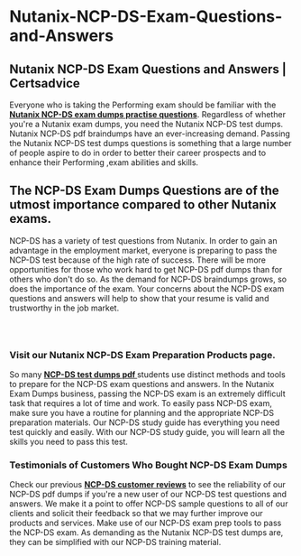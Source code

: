 # Nutanix-NCP-DS-Exam-Questions-and-Answers
<h2><strong>Nutanix NCP-DS Exam Questions and Answers | Certsadvice</strong></h2> <p>Everyone who is taking the Performing exam should be familiar with the <a href="http://www.certsadvice.com/nutanix/ncp-ds-practice-questions"><strong>Nutanix NCP-DS exam dumps practise questions</strong></a>. Regardless of whether you&#39;re a Nutanix exam dumps, you need the Nutanix NCP-DS test dumps. Nutanix NCP-DS pdf braindumps have an ever-increasing demand. Passing the Nutanix NCP-DS test dumps questions is something that a large number of people aspire to do in order to better their career prospects and to enhance their Performing ,exam abilities and skills.</p> <h2><strong>The NCP-DS Exam Dumps Questions are of the utmost importance compared to other Nutanix exams.</strong></h2> <p>NCP-DS has a variety of test questions from Nutanix. In order to gain an advantage in the employment market, everyone is preparing to pass the NCP-DS test because of the high rate of success. There will be more opportunities for those who work hard to get NCP-DS pdf dumps than for others who don&#39;t do so. As the demand for NCP-DS braindumps grows, so does the importance of the exam. Your concerns about the NCP-DS exam questions and answers will help to show that your resume is valid and trustworthy in the job market.</p> <p><a href="http://www.certsadvice.com/nutanix/ncp-ds-practice-questions" style="display: block; padding: 1em 0; text-align: center; "><img alt="" src="https://1.bp.blogspot.com/-RUOr8Wn-CRk/YUYAxC8kcHI/AAAAAAAAAnw/F7BbdI3tw8QDj5z8iX0vQAioQzKiUxduwCLcBGAsYHQ/s0/unnamed.jpg" /></a></p> <h3><strong>Visit our Nutanix NCP-DS Exam Preparation Products page.</strong></h3> <p>So many <a href="http://www.certsadvice.com/nutanix/ncp-ds-practice-questions"><strong>NCP-DS test dumps pdf </strong></a>students use distinct methods and tools to prepare for the NCP-DS exam questions and answers. In the Nutanix Exam Dumps business, passing the NCP-DS exam is an extremely difficult task that requires a lot of time and work. To easily pass NCP-DS exam, make sure you have a routine for planning and the appropriate NCP-DS preparation materials. Our NCP-DS study guide has everything you need test quickly and easily. With our NCP-DS study guide, you will learn all the skills you need to pass this test.</p> <h3><strong>Testimonials of Customers Who Bought NCP-DS Exam Dumps</strong></h3> <p>Check our previous <a href="http://www.certsadvice.com/nutanix/ncp-ds-practice-questions"><strong>NCP-DS customer reviews</strong></a> to see the reliability of our NCP-DS pdf dumps if you&#39;re a new user of our NCP-DS test questions and answers. We make it a point to offer NCP-DS sample questions to all of our clients and solicit their feedback so that we may further improve our products and services. Make use of our NCP-DS exam prep tools to pass the NCP-DS exam. As demanding as the Nutanix NCP-DS test dumps are, they can be simplified with our NCP-DS training material.</p>
